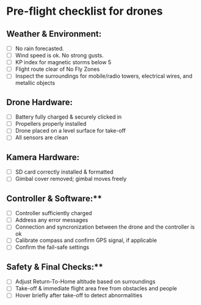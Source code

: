 # Pre-flight checklist for drones

## Weather & Environment:
 - [ ] No rain forecasted.
 - [ ] Wind speed is ok. No strong gusts.
 - [ ] KP index for magnetic storms below 5
 - [ ] Flight route clear of No Fly Zones
 - [ ] Inspect the surroundings for mobile/radio towers, electrical wires, and metallic objects

##  Drone Hardware:
 - [ ] Battery fully charged & securely clicked in
 - [ ] Propellers properly installed
 - [ ] Drone placed on a level surface for take-off
 - [ ] All sensors are clean

## Kamera Hardware:
 - [ ] SD card correctly installed & formatted
 - [ ] Gimbal cover removed; gimbal moves freely

## Controller & Software:**
 - [ ] Controller sufficiently charged
 - [ ] Address any error messages
 - [ ] Connection and syncronization between the drone and the controller is ok
 - [ ] Calibrate compass and confirm GPS signal, if applicable
 - [ ] Confirm the fail-safe settings

## Safety & Final Checks:**
 - [ ] Adjust Return-To-Home altitude based on surroundings
 - [ ] Take-off & immediate flight area free from obstacles and people
 - [ ] Hover briefly after take-off to detect abnormalities
